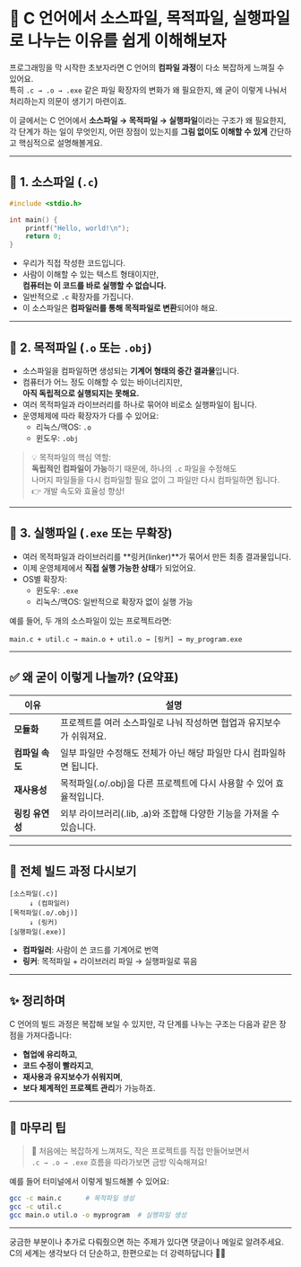 # 🧠 C 언어에서 소스파일, 목적파일, 실행파일로 나누는 이유를 쉽게 이해해보자

프로그래밍을 막 시작한 초보자라면 C 언어의 **컴파일 과정**이 다소 복잡하게 느껴질 수 있어요.  
특히 `.c → .o → .exe` 같은 파일 확장자의 변화가 왜 필요한지, 왜 굳이 이렇게 나눠서 처리하는지 의문이 생기기 마련이죠.

이 글에서는 C 언어에서 **소스파일 → 목적파일 → 실행파일**이라는 구조가 왜 필요한지,  
각 단계가 하는 일이 무엇인지, 어떤 장점이 있는지를 **그림 없이도 이해할 수 있게** 간단하고 핵심적으로 설명해볼게요.

---

## 🔹 1. 소스파일 (`.c`)

```c
#include <stdio.h>

int main() {
    printf("Hello, world!\n");
    return 0;
}
```

- 우리가 직접 작성한 코드입니다.
- 사람이 이해할 수 있는 텍스트 형태이지만,  
  **컴퓨터는 이 코드를 바로 실행할 수 없습니다.**
- 일반적으로 `.c` 확장자를 가집니다.
- 이 소스파일은 **컴파일러를 통해 목적파일로 변환**되어야 해요.

---

## 🔹 2. 목적파일 (`.o` 또는 `.obj`)

- 소스파일을 컴파일하면 생성되는 **기계어 형태의 중간 결과물**입니다.
- 컴퓨터가 어느 정도 이해할 수 있는 바이너리지만,  
  **아직 독립적으로 실행되지는 못해요.**
- 여러 목적파일과 라이브러리를 하나로 묶어야 비로소 실행파일이 됩니다.
- 운영체제에 따라 확장자가 다를 수 있어요:
  - 리눅스/맥OS: `.o`
  - 윈도우: `.obj`

> 💡 목적파일의 핵심 역할:  
> **독립적인 컴파일이 가능**하기 때문에, 하나의 `.c` 파일을 수정해도  
> 나머지 파일들을 다시 컴파일할 필요 없이 그 파일만 다시 컴파일하면 됩니다.  
> 👉 개발 속도와 효율성 향상!

---

## 🔹 3. 실행파일 (`.exe` 또는 무확장)

- 여러 목적파일과 라이브러리를 **링커(linker)**가 묶어서 만든 최종 결과물입니다.
- 이제 운영체제에서 **직접 실행 가능한 상태**가 되었어요.
- OS별 확장자:
  - 윈도우: `.exe`
  - 리눅스/맥OS: 일반적으로 확장자 없이 실행 가능

예를 들어, 두 개의 소스파일이 있는 프로젝트라면:

```
main.c + util.c → main.o + util.o → [링커] → my_program.exe
```

---

## ✅ 왜 굳이 이렇게 나눌까? (요약표)

| 이유            | 설명                                                                 |
|-----------------|----------------------------------------------------------------------|
| **모듈화**       | 프로젝트를 여러 소스파일로 나눠 작성하면 협업과 유지보수가 쉬워져요.           |
| **컴파일 속도**  | 일부 파일만 수정해도 전체가 아닌 해당 파일만 다시 컴파일하면 됩니다.            |
| **재사용성**     | 목적파일(.o/.obj)을 다른 프로젝트에 다시 사용할 수 있어 효율적입니다.            |
| **링킹 유연성**  | 외부 라이브러리(.lib, .a)와 조합해 다양한 기능을 가져올 수 있습니다.            |

---

## 🔄 전체 빌드 과정 다시보기

```
[소스파일(.c)] 
     ↓ (컴파일러)
[목적파일(.o/.obj)] 
     ↓ (링커)
[실행파일(.exe)]
```

- **컴파일러**: 사람이 쓴 코드를 기계어로 번역
- **링커**: 목적파일 + 라이브러리 파일 → 실행파일로 묶음

---

## ✨ 정리하며

C 언어의 빌드 과정은 복잡해 보일 수 있지만, 각 단계를 나누는 구조는 다음과 같은 장점을 가져다줍니다:

- **협업에 유리하고**,  
- **코드 수정이 빨라지고**,  
- **재사용과 유지보수가 쉬워지며**,  
- **보다 체계적인 프로젝트 관리**가 가능하죠.

---

## 💬 마무리 팁

> 🚧 처음에는 복잡하게 느껴져도, 작은 프로젝트를 직접 만들어보면서  
> `.c → .o → .exe` 흐름을 따라가보면 금방 익숙해져요!

예를 들어 터미널에서 이렇게 빌드해볼 수 있어요:

```bash
gcc -c main.c      # 목적파일 생성
gcc -c util.c
gcc main.o util.o -o myprogram  # 실행파일 생성
```

---

궁금한 부분이나 추가로 다뤄줬으면 하는 주제가 있다면 댓글이나 메일로 알려주세요.  
C의 세계는 생각보다 더 단순하고, 한편으로는 더 강력하답니다 💪🔥
